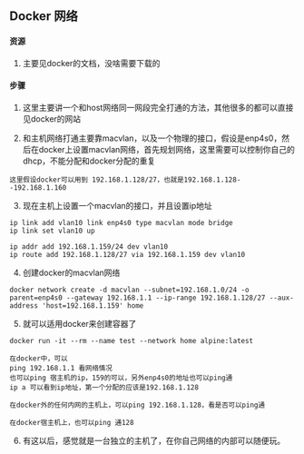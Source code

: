 ## Docker 网络

#### 资源

1. 主要见docker的文档，没啥需要下载的 

#### 步骤

1. 这里主要讲一个和host网络同一网段完全打通的方法，其他很多的都可以直接见docker的网站

2. 和主机网络打通主要靠macvlan，以及一个物理的接口，假设是enp4s0，然后在docker上设置macvlan网络，首先规划网络，这里需要可以控制你自己的dhcp，不能分配和docker分配的重复
```
这里假设docker可以用到 192.168.1.128/27，也就是192.168.1.128--192.168.1.160
```

3. 现在主机上设置一个macvlan的接口，并且设置ip地址
```
ip link add vlan10 link enp4s0 type macvlan mode bridge
ip link set vlan10 up

ip addr add 192.168.1.159/24 dev vlan10
ip route add 192.168.1.128/27 via 192.168.1.159 dev vlan10

```

4. 创建docker的macvlan网络
```
docker network create -d macvlan --subnet=192.168.1.0/24 -o parent=enp4s0 --gateway 192.168.1.1 --ip-range 192.168.1.128/27 --aux-address 'host=192.168.1.159' home

```

5. 就可以适用docker来创建容器了
```
docker run -it --rm --name test --network home alpine:latest

在docker中，可以
ping 192.168.1.1 看网络情况
也可以ping 宿主机的ip，159的可以，另外enp4s0的地址也可以ping通
ip a 可以看到ip地址，第一个分配的应该是192.168.1.128

在docker外的任何内网的主机上，可以ping 192.168.1.128，看是否可以ping通

在docker宿主机上，也可以ping 通128

```

6. 有这以后，感觉就是一台独立的主机了，在你自己网络的内部可以随便玩。
